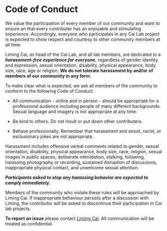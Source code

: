 # Code of Conduct

We value the participation of every member of our community and want to ensure an that every contributer has an enjoyable and stimulating experience. Accordingly, everyone who participates in any Cai Lab project is expected to show respect and courtesy to other community members at all time.

Liming Cai, as head of the Cai Lab, and all lab members, are dedicated to a ***harassment-free experience for everyone***, regardless of gender identity and expression, sexual orientation, disability, physical appearance, body size, race, age or religion. **We do not tolerate harassment by and/or of members of our community in any form**.

To make clear what is expected, we ask all members of the community to conform to the following Code of Conduct.

* All communication - online and in person - should be appropriate for a professional audience including people of many different backgrounds. Sexual language and imagery is not appropriate at any time.

* Be kind to others. Do not insult or put down other contributers.

* Behave professionally. Remember that harassment and sexist, racist, or exclusionary jokes are not appropriate.

Harassment includes offensive verbal comments related to gender, sexual orientation, disability, physical appearance, body size, race, religion, sexual images in public spaces, deliberate intimidation, stalking, following, harassing photography or recording, sustained disruption of discussions, inappropriate physical contact, and unwelcome sexual attention.

***Participants asked to stop any harassing behavior are expected to comply immediately.***

Members of the community who violate these rules will be approached by Liming Cai. If inappropriate behaviour persists after a discussion with Liming, the contributor will be asked to discontinue their participation in Cai lab projects.

**To report an issue** please contact [Liming Cai](https://github.com/KirstieJane). All communication will be treated as confidential.

